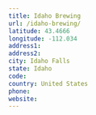 ```yaml
---
title: Idaho Brewing
url: /idaho-brewing/
latitude: 43.4666
longitude: -112.034
address1: 
address2: 
city: Idaho Falls
state: Idaho
code: 
country: United States
phone: 
website: 
---
```


